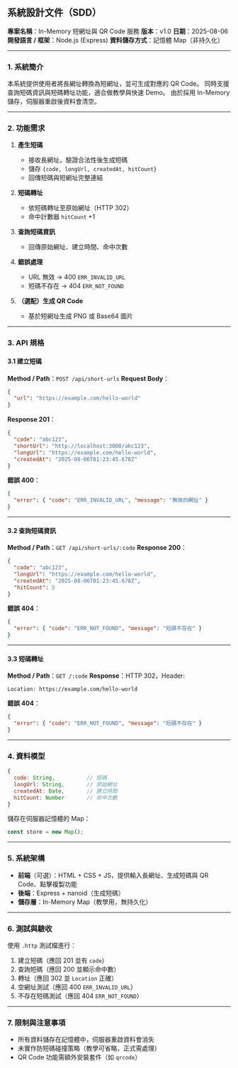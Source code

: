 

## 系統設計文件（SDD）

**專案名稱**：In-Memory 短網址與 QR Code 服務
**版本**：v1.0
**日期**：2025-08-06
**開發語言 / 框架**：Node.js (Express)
**資料儲存方式**：記憶體 Map（非持久化）

---

### 1. 系統簡介

本系統提供使用者將長網址轉換為短網址，並可生成對應的 QR Code。
同時支援查詢短碼資訊與短碼轉址功能，適合做教學與快速 Demo。
由於採用 In-Memory 儲存，伺服器重啟後資料會清空。

---

### 2. 功能需求

1. **產生短碼**

   * 接收長網址，驗證合法性後生成短碼
   * 儲存 `{code, longUrl, createdAt, hitCount}`
   * 回傳短碼與短網址完整連結
2. **短碼轉址**

   * 依短碼轉址至原始網址（HTTP 302）
   * 命中計數器 `hitCount` +1
3. **查詢短碼資訊**

   * 回傳原始網址、建立時間、命中次數
4. **錯誤處理**

   * URL 無效 → 400 `ERR_INVALID_URL`
   * 短碼不存在 → 404 `ERR_NOT_FOUND`
5. **（選配）生成 QR Code**

   * 基於短網址生成 PNG 或 Base64 圖片

---

### 3. API 規格

#### 3.1 建立短碼

**Method / Path**：`POST /api/short-urls`
**Request Body**：

```json
{
  "url": "https://example.com/hello-world"
}
```

**Response 201**：

```json
{
  "code": "abc123",
  "shortUrl": "http://localhost:3000/abc123",
  "longUrl": "https://example.com/hello-world",
  "createdAt": "2025-08-06T01:23:45.678Z"
}
```

**錯誤 400**：

```json
{
  "error": { "code": "ERR_INVALID_URL", "message": "無效的網址" }
}
```

---

#### 3.2 查詢短碼資訊

**Method / Path**：`GET /api/short-urls/:code`
**Response 200**：

```json
{
  "code": "abc123",
  "longUrl": "https://example.com/hello-world",
  "createdAt": "2025-08-06T01:23:45.678Z",
  "hitCount": 5
}
```

**錯誤 404**：

```json
{
  "error": { "code": "ERR_NOT_FOUND", "message": "短碼不存在" }
}
```

---

#### 3.3 短碼轉址

**Method / Path**：`GET /:code`
**Response**：HTTP 302，Header:

```
Location: https://example.com/hello-world
```

**錯誤 404**：

```json
{
  "error": { "code": "ERR_NOT_FOUND", "message": "短碼不存在" }
}
```

---

### 4. 資料模型

```js
{
  code: String,          // 短碼
  longUrl: String,       // 原始網址
  createdAt: Date,       // 建立時間
  hitCount: Number       // 命中次數
}
```

儲存在伺服器記憶體的 Map：

```js
const store = new Map();
```

---

### 5. 系統架構

* **前端**（可選）：HTML + CSS + JS，提供輸入長網址、生成短碼與 QR Code、點擊複製功能
* **後端**：Express + nanoid（生成短碼）
* **儲存層**：In-Memory Map（教學用，無持久化）

---

### 6. 測試與驗收

使用 `.http` 測試檔進行：

1. 建立短碼（應回 201 並有 `code`）
2. 查詢短碼（應回 200 並顯示命中數）
3. 轉址（應回 302 並 `Location` 正確）
4. 空網址測試（應回 400 `ERR_INVALID_URL`）
5. 不存在短碼測試（應回 404 `ERR_NOT_FOUND`）

---

### 7. 限制與注意事項

* 所有資料儲存在記憶體中，伺服器重啟資料會消失
* 未實作防短碼碰撞策略（教學可省略，正式需處理）
* QR Code 功能需額外安裝套件（如 `qrcode`）
